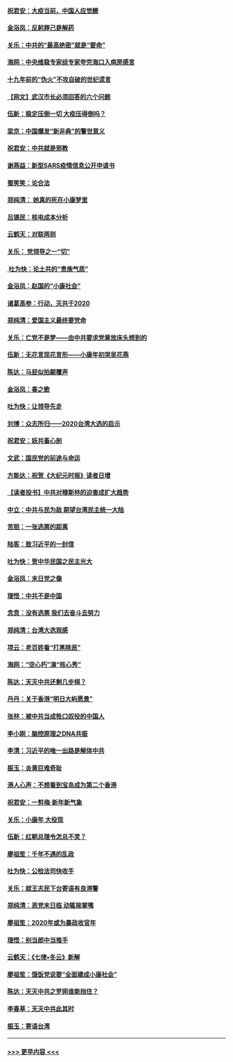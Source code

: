 #### [祝君安：大疫当前，中国人应觉醒](../pages/nsc993/n11821946.md?t=01261601) 
#### [金浴凤：反躬罪己是解药](../pages/nsc993/n11820280.md?t=01261601) 
#### [关乐：中共的“最高绝密”就是“要命”](../pages/nsc993/n11816946.md?t=01261601) 
#### [海网：中央维稳专家组专家夸完海口入病房感言](../pages/nsc993/n11815138.md?t=01261601) 
#### [十九年前的“伪火”不攻自破的世纪谎言](../pages/nsc993/n11813238.md?t=01261601) 
#### [【网文】武汉市长必须回答的六个问题](../pages/nsc993/n11813848.md?t=01261601) 
#### [伍新：稳定压倒一切 大疫压得倒吗？](../pages/nsc993/n11812634.md?t=01261601) 
#### [梁京：中国爆发“新非典”的警世意义](../pages/nsc993/n11812554.md?t=01261601) 
#### [祝君安：中共就是邪教](../pages/nsc993/n11812431.md?t=01261601) 
#### [谢燕益：新型SARS疫情信息公开申请书](../pages/nsc993/n11808840.md?t=01261601) 
#### [蜀笑笑：论合法](../pages/nsc993/n11808064.md?t=01261601) 
#### [郑纯清： 她真的死在小康梦里](../pages/nsc993/n11806623.md?t=01261601) 
#### [吕锡民：核电成本分析](../pages/nsc993/n11806284.md?t=01261601) 
#### [云鹤天：对联两则](../pages/nsc993/n11805957.md?t=01261601) 
#### [关乐： 党领导之一“切”](../pages/nsc993/n11804505.md?t=01261601) 
#### [ 吐为快：论土共的“贵族气质”](../pages/nsc993/n11804490.md?t=01261601) 
#### [金浴凤：赵国的“小康社会”](../pages/nsc993/n11804452.md?t=01261601) 
#### [诸葛高参：行动，灭共于2020](../pages/nsc993/n11804120.md?t=01261601) 
#### [郑纯清：爱国主义最终要党命](../pages/nsc993/n11802197.md?t=01261601) 
#### [关乐：亡党不是梦——由中共要求党章放床头想到的](../pages/nsc993/n11802156.md?t=01261601) 
#### [伍新：无花言现花言形——小康年初哭吴花燕](../pages/nsc993/n11800044.md?t=01261601) 
#### [陈达：马屁似拍颠覆声](../pages/nsc993/n11800010.md?t=01261601) 
#### [金浴凤：春之歌](../pages/nsc993/n11797687.md?t=01261601) 
#### [吐为快：让领导先走](../pages/nsc993/n11797512.md?t=01261601) 
#### [刘博：众志所归——2020台湾大选的启示](../pages/nsc993/n11796878.md?t=01261601) 
#### [祝君安：妖共畜心剖](../pages/nsc993/n11794273.md?t=01261601) 
#### [文武：国民党的前途与命运](../pages/nsc993/n11794198.md?t=01261601) 
#### [方能达：祝贺《大纪元时报》读者日增](../pages/nsc993/n11793807.md?t=01261601) 
#### [【读者投书】中共对穆斯林的迫害成扩大趋势](../pages/nsc993/n11791371.md?t=01261601) 
#### [中立：中共与民为敌 期望台湾民主统一大陆](../pages/nsc993/n11790392.md?t=01261601) 
#### [苦胆：一张选票的距离](../pages/nsc993/n11788914.md?t=01261601) 
#### [陆客：致习近平的一封信](../pages/nsc993/n11788867.md?t=01261601) 
#### [吐为快：贺中华民国之民主光大](../pages/nsc993/n11788618.md?t=01261601) 
#### [金浴凤：末日党之像](../pages/nsc993/n11787475.md?t=01261601) 
#### [理悟：中共不是中国](../pages/nsc993/n11787463.md?t=01261601) 
#### [念贲：没有选票  我们去奋斗去努力](../pages/nsc993/n11787398.md?t=01261601) 
#### [郑纯清：台湾大选观感](../pages/nsc993/n11786210.md?t=01261601) 
#### [项云：老百姓看“打黑除恶”](../pages/nsc993/n11785398.md?t=01261601) 
#### [海网：“空心朽”演“核心秀”](../pages/nsc993/n11783874.md?t=01261601) 
#### [陈达：天灭中共还剩几步棋？](../pages/nsc993/n11783719.md?t=01261601) 
#### [丹丹：关于香港“明日大屿愿景”](../pages/nsc993/n11783273.md?t=01261601) 
#### [张林：被中共当成牲口奴役的中国人](../pages/nsc993/n11782397.md?t=01261601) 
#### [李小刚：脑控原理之DNA共振](../pages/nsc993/n11780962.md?t=01261601) 
#### [李清：习近平的唯一出路是解体中共](../pages/nsc993/n11780866.md?t=01261601) 
#### [振玉：炎黄巨难奇耻](../pages/nsc993/n11779632.md?t=01261601) 
#### [港人心声：不想看到宝岛成为第二个香港](../pages/nsc993/n11778817.md?t=01261601) 
#### [祝君安：一剪梅‧新年新气象](../pages/nsc993/n11776340.md?t=01261601) 
#### [关乐：小康年 大役现](../pages/nsc993/n11774213.md?t=01261601) 
#### [伍新：红朝总理令怎总不灵？](../pages/nsc993/n11770813.md?t=01261601) 
#### [廖祖笙：千年不遇的乱政](../pages/nsc993/n11770373.md?t=01261601) 
#### [吐为快：公检法司快收手](../pages/nsc993/n11770359.md?t=01261601) 
#### [关乐：就王志民下台寄语有良港警](../pages/nsc993/n11769903.md?t=01261601) 
#### [郑纯清：恶党末日临 动辄挨掌嘴](../pages/nsc993/n11769356.md?t=01261601) 
#### [廖祖笙：2020年或为暴政收官年](../pages/nsc993/n11768216.md?t=01261601) 
#### [理悟：别当郎中当推手](../pages/nsc993/n11768243.md?t=01261601) 
#### [云鹤天：《七律▪冬云》新解](../pages/nsc993/n11768204.md?t=01261601) 
#### [廖祖笙：饿饭党说要“全面建成小康社会”](../pages/nsc993/n11767482.md?t=01261601) 
#### [陈达：天灭中共之罗网谁能挡住？](../pages/nsc993/n11767465.md?t=01261601) 
#### [李春草：天灭中共此其时](../pages/nsc993/n11767452.md?t=01261601) 
#### [振玉：寄语台湾](../pages/nsc993/n11767432.md?t=01261601) 

----
#### [ >>> 更早内容 <<< ](../indexes/nsc993-earlier.md)
